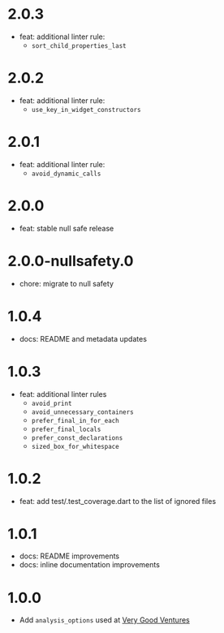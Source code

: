 # 2.0.3

- feat: additional linter rule:
  - `sort_child_properties_last`

# 2.0.2

- feat: additional linter rule:
  - `use_key_in_widget_constructors`

# 2.0.1

- feat: additional linter rule:
  - `avoid_dynamic_calls`

# 2.0.0

- feat: stable null safe release

# 2.0.0-nullsafety.0

- chore: migrate to null safety

# 1.0.4

- docs: README and metadata updates

# 1.0.3

- feat: additional linter rules
  - `avoid_print`
  - `avoid_unnecessary_containers`
  - `prefer_final_in_for_each`
  - `prefer_final_locals`
  - `prefer_const_declarations`
  - `sized_box_for_whitespace`

# 1.0.2

- feat: add test/.test_coverage.dart to the list of ignored files

# 1.0.1

- docs: README improvements
- docs: inline documentation improvements

# 1.0.0

- Add `analysis_options` used at [Very Good Ventures](https://verygood.ventures)
